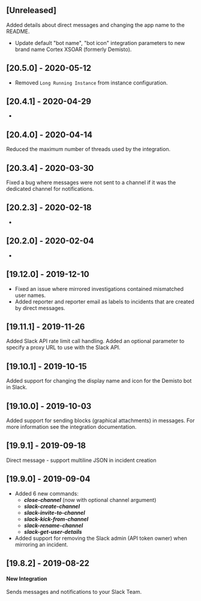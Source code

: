 ## [Unreleased]
Added details about direct messages and changing the app name to the README.
- Update default "bot name", "bot icon" integration parameters to new brand name Cortex XSOAR (formerly Demisto).

## [20.5.0] - 2020-05-12
- Removed `Long Running Instance` from instance configuration.

## [20.4.1] - 2020-04-29
-

## [20.4.0] - 2020-04-14
Reduced the maximum number of threads used by the integration.

## [20.3.4] - 2020-03-30
Fixed a bug where messages were not sent to a channel if it was the dedicated channel for notifications.

## [20.2.3] - 2020-02-18
-

## [20.2.0] - 2020-02-04
-

## [19.12.0] - 2019-12-10
  - Fixed an issue where mirrored investigations contained mismatched user names.
  - Added reporter and reporter email as labels to incidents that are created by direct messages.

## [19.11.1] - 2019-11-26
Added Slack API rate limit call handling.
Added an optional parameter to specify a proxy URL to use with the Slack API. 

## [19.10.1] - 2019-10-15
Added support for changing the display name and icon for the Demisto bot in Slack.

## [19.10.0] - 2019-10-03
Added support for sending blocks (graphical attachments) in messages. For more information see the integration documentation.

## [19.9.1] - 2019-09-18
Direct message - support multiline JSON in incident creation



## [19.9.0] - 2019-09-04
  - Added 6 new commands:
    - ***close-channel*** (now with optional channel argument)
    - ***slack-create-channel***
    - ***slack-invite-to-channel***
    - ***slack-kick-from-channel***
    - ***slack-rename-channel***
    - ***slack-get-user-details***
  - Added support for removing the Slack admin (API token owner) when mirroring an incident.


## [19.8.2] - 2019-08-22
#### New Integration
Sends messages and notifications to your Slack Team.
